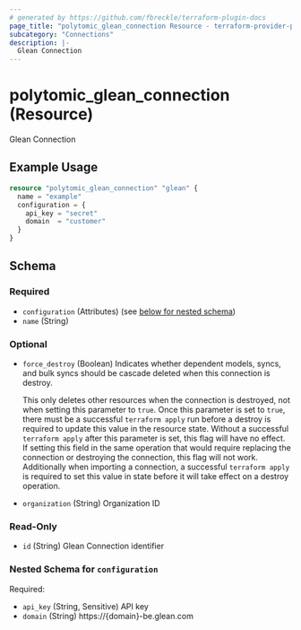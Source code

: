 ```yaml
---
# generated by https://github.com/fbreckle/terraform-plugin-docs
page_title: "polytomic_glean_connection Resource - terraform-provider-polytomic"
subcategory: "Connections"
description: |-
  Glean Connection
---
```


# polytomic_glean_connection (Resource)

Glean Connection

## Example Usage

```terraform
resource "polytomic_glean_connection" "glean" {
  name = "example"
  configuration = {
    api_key = "secret"
    domain  = "customer"
  }
}
```

<!-- schema generated by tfplugindocs -->
## Schema

### Required

- `configuration` (Attributes) (see [below for nested schema](#nestedatt--configuration))
- `name` (String)

### Optional

- `force_destroy` (Boolean) Indicates whether dependent models, syncs, and bulk syncs should be cascade
deleted when this connection is destroy.

  This only deletes other resources when the connection is destroyed, not when
setting this parameter to `true`. Once this parameter is set to `true`, there
must be a successful `terraform apply` run before a destroy is required to
update this value in the resource state. Without a successful `terraform apply`
after this parameter is set, this flag will have no effect. If setting this
field in the same operation that would require replacing the connection or
destroying the connection, this flag will not work. Additionally when importing
a connection, a successful `terraform apply` is required to set this value in
state before it will take effect on a destroy operation.
- `organization` (String) Organization ID

### Read-Only

- `id` (String) Glean Connection identifier

<a id="nestedatt--configuration"></a>
### Nested Schema for `configuration`

Required:

- `api_key` (String, Sensitive) API key
- `domain` (String) https://{domain}-be.glean.com



